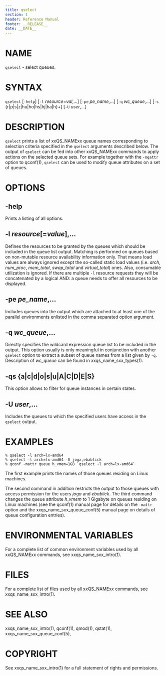```yaml
---
title: qselect
section: 1
header: Reference Manual
footer: __RELEASE__
date: __DATE__
---
```


# NAME

`qselect` - select queues.

# SYNTAX

`qselect` \[`-help`\] \[`-l` *resource*=*val*,...\] \[`-pe` *pe_name*,...\] \[`-q` *wc_queue*,...\] 
\[`-s` {r\|p\|s\|z\|hu\|ho\|hs\|hj\|ha\|h}+\] \[`-U` *user*,...\]

# DESCRIPTION

`qselect` prints a list of xxQS_NAMExx queue names corresponding to selection criteria specified in the `qselect` 
arguments described below. The output of `qselect` can be fed into other xxQS_NAMExx commands to apply actions on the 
selected queue sets. For example together with the `-mqattr` option to qconf(1), `qselect` can be used to modify queue
attributes on a set of queues.

# OPTIONS

## -help  
Prints a listing of all options.

## -l *resource*\[=*value*\],...  
Defines the resources to be granted by the queues which should be included in the queue list output. Matching is 
performed on queues based on non-mutable resource availability information only. That means load values are always 
ignored except the so-called static load values (i.e. *arch*, *num_proc*, *mem_total*, *swap_total* and 
*virtual_total*) ones. Also, consumable utilization is ignored. If there are multiple `-l` resource requests they will 
be concatenated by a logical AND: a queue needs to offer all resources to be displayed.

## -pe *pe_name*,...  
Includes queues into the output which are attached to at least one of the parallel environments enlisted in the comma 
separated option argument.

## -q *wc_queue*,...  
Directly specifies the wildcard expression queue list to be included in the output. This option usually is only 
meaningful in conjunction with another `qselect` option to extract a subset of queue names from a list given by `-q`. 
Description of *wc_queue* can be found in xxqs_name_sxx_types(1).

## -qs {a\|c\|d\|o\|s\|u\|A\|C\|D\|E\|S}  
This option allows to filter for queue instances in certain states.

## -U *user*,...  
Includes the queues to which the specified users have access in the `qselect` output.

# EXAMPLES

    % qselect -l arch=lx-amd64
    % qselect -l arch=lx-amd64 -U joga,ebablick 
    % qconf -mattr queue h_vmem=1GB `qselect -l arch=lx-amd64`

The first example prints the names of those queues residing on Linux machines. 

The second command in addition restricts the output to those queues with access permission for the users 
*joga* and *ebablick*. The third command changes the queue attribute *h_vmem* to 1 Gigabyte on queues residing on 
Linux machines (see the qconf(1) manual page for details on the `-mattr` option and the xxqs_name_sxx_queue_conf(5) 
manual page on details of queue configuration entries).

# ENVIRONMENTAL VARIABLES

For a complete list of common environment variables used by all xxQS_NAMExx commands, see xxqs_name_sxx_intro(1).

# FILES

For a complete list of files used by all xxQS_NAMExx commands, see xxqs_name_sxx_intro(1).

# SEE ALSO

xxqs_name_sxx_intro(1), qconf(1), qmod(1), qstat(1), xxqs_name_sxx_queue_conf(5),

# COPYRIGHT

See xxqs_name_sxx_intro(1) for a full statement of rights and permissions.
